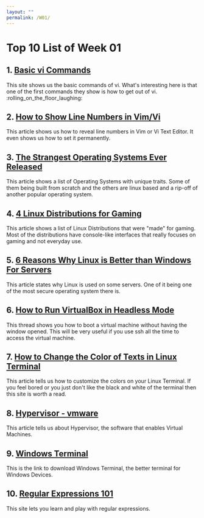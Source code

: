 ```yaml
---
layout: ""
permalink: /W01/
---
```


# Top 10 List of Week 01

## 1. [Basic vi Commands](https://www.cs.colostate.edu/helpdocs/vi.html)<br>
This site shows us the basic commands of vi. What's interesting here is that one of the first commands they show is how to get out of vi. :rolling_on_the_floor_laughing:

## 2. [How to Show Line Numbers in Vim/Vi](https://linuxize.com/post/how-to-show-line-numbers-in-vim/)<br>
This article shows us how to reveal line numbers in Vim or Vi Text Editor. It even shows us how to set it permanently.

## 3. [The Strangest Operating Systems Ever Released](https://www.pcmag.com/news/the-strangest-operating-systems-ever-released)<br>
This article shows a list of Operating Systems with unique traits. Some of them being built from scratch and the others are linux based and a rip-off of another popular operating system.

## 4. [4 Linux Distributions for Gaming](https://opensource.com/article/20/5/linux-gaming)<br>
This article shows a list of Linux Distributions that were "made" for gaming. Most of the distributions have console-like interfaces that really focuses on gaming and not everyday use.

## 5. [6 Reasons Why Linux is Better than Windows For Servers](https://www.tecmint.com/why-linux-is-better-than-windows-for-servers)<br>
This article states why Linux is used on some servers. One of it being one of the most secure operating system there is.

## 6. [How to Run VirtualBox in Headless Mode](https://superuser.com/questions/135498/run-virtualbox-in-background-without-a-window)<br>
This thread shows you how to boot a virtual machine without having the window opened. This will be very useful if you use ssh all the time to access the virtual machine.

## 7. [How to Change the Color of Texts in Linux Terminal](https://www.cyberciti.biz/faq/bash-shell-change-the-color-of-my-shell-prompt-under-linux-or-unix/)<br>
This article tells us how to customize the colors on your Linux Terminal. If you feel bored or you just don't like the black and white of the terminal then this site is worth a read.

## 8. [Hypervisor - vmware](https://www.vmware.com/topics/glossary/content/hypervisor)<br>
This article tells us about Hypervisor, the software that enables Virtual Machines.

## 9. [Windows Terminal](https://www.microsoft.com/en-us/p/windows-terminal/9n0dx20hk701?activetab=pivot:overviewtab)<br>
This is the link to download Windows Terminal, the better terminal for Windows Devices.

## 10. [Regular Expressions 101](https://regex101.com/)<br>
This site lets you learn and play with regular expressions.
